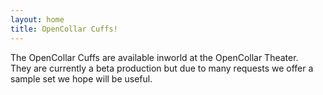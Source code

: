 ```yaml
---
layout: home
title: OpenCollar Cuffs!
---
```

The OpenCollar Cuffs are available inworld at the OpenCollar Theater.  
They are currently a beta production but due to many requests we offer a sample set we hope will be useful.
